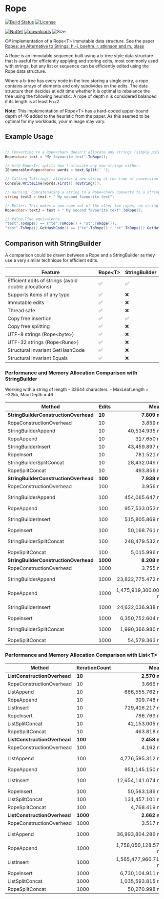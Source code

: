 # Rope

[![Build Status](https://github.com/FlatlinerDOA/Rope/actions/workflows/dotnet.yml/badge.svg)](https://github.com/FlatlinerDOA/Rope/actions)
[![License](https://img.shields.io/github/license/FlatlinerDOA/Rope.svg)](https://github.com/FlatlinerDOA/Rope/LICENSE)


[![NuGet](https://img.shields.io/nuget/v/FlatlinerDOA.Rope.svg)](https://www.nuget.org/packages/FlatlinerDOA.Rope)
[![downloads](https://img.shields.io/nuget/dt/FlatlinerDOA.Rope)](https://www.nuget.org/packages/FlatlinerDOA.Rope)
![Size](https://img.shields.io/github/repo-size/FlatlinerDOA/Rope.svg) 

C# implementation of a Rope&lt;T&gt; immutable data structure. See the paper [Ropes: an Alternative to Strings: h.-j. boehm, r. atkinson and m. plass](https://www.cs.rit.edu/usr/local/pub/jeh/courses/QUARTERS/FP/Labs/CedarRope/rope-paper.pdf)

A Rope is an immutable sequence built using a b-tree style data structure that is useful for efficiently applying and storing edits, most commonly used with strings, but any list or sequence can be efficiently edited using the Rope data structure.

Where a b-tree has every node in the tree storing a single entry, a rope contains arrays of elements and only subdivides on the edits. The data structure then decides at edit time whether it is optimal to rebalance the tree using the following heuristic:
A rope of depth n is considered balanced if its length is at least Fn+2.

**Note:** This implementation of Rope&lt;T&gt; has a hard-coded upper-bound depth of 46 added to the heuristic from the paper. As this seemed to be optimal for my workloads, your mileage may vary.

## Example Usage
```csharp

// Converting to a Rope<char> doesn't allocate any strings (simply points to the original memory).
Rope<char> text = "My favourite text".ToRope();

// With Rope<T>, splits don't allocate any new strings either.
IEnumerable<Rope<char>> words = text.Split(' '); 

// Calling ToString() allocates a new string at the time of conversion.
Console.WriteLine(words.First().ToString()); 

// Warning: Concatenating a string to a Rope<char> converts to a string (allocating memory).
string text2 = text + " My second favourite text";

// Better: This makes a new rope out of the other two ropes, no string allocations or copies.
Rope<char> text3 = text + " My second favourite text".ToRope();

// Value-like equivalence.
"test".ToRope() == ("te".ToRope() + "st".ToRope());
"test".ToRope().GetHashCode() == ("te".ToRope() + "st".ToRope()).GetHashCode();

```

## Comparison with StringBuilder
A comparison could be drawn between a Rope and a StringBuilder as they use a very similar technique for efficient edits.

|Feature|Rope&lt;T&gt;|StringBuilder|
|-------|-------------|-------------|
|Efficient edits of strings (avoid double allocations)| ✅ |✅|
|Supports items of any type| ✅ |❌|
|Immutable edits| ✅ |❌|
|Thread safe| ✅ |❌|
|Copy free insertion| ✅ |✅|
|Copy free splitting| ✅ |❌|
|UTF-8 strings (Rope&lt;byte&gt;)| ✅ |❌|
|UTF-32 strings (Rope&lt;Rune&gt;)| ✅ |❌|
|Structural invariant GetHashCode| ✅ |❌|
|Structural invariant Equals| ✅ |❌|


### Performance and Memory Allocation Comparison with StringBuilder

Working with a string of length - 32644 characters. - MaxLeafLength = ~32kb, Max Depth = 46

| Method                            | Edits | Mean                 | Error             | StdDev            | Gen0      | Gen1      | Gen2      | Allocated  |
|---------------------------------- |--------------- |---------------------:|------------------:|------------------:|----------:|----------:|----------:|-----------:|
| **StringBuilderConstructionOverhead** | **10**             |             **7.809 ns** |         **0.0550 ns** |         **0.0515 ns** |    **0.0062** |         **-** |         **-** |      **104 B** |
| RopeConstructionOverhead          | 10             |             3.859 ns |         0.0901 ns |         0.1073 ns |    0.0033 |         - |         - |       56 B |
| StringBuilderAppend               | 10             |        40,534.935 ns |       810.3675 ns |     2,148.9796 ns |   42.9688 |   31.1890 |         - |   721160 B |
| RopeAppend                        | 10             |           317.650 ns |         1.3256 ns |         1.2399 ns |    0.0367 |         - |         - |      616 B |
| StringBuilderInsert               | 10             |        43,459.897 ns |     1,221.2060 ns |     3,600.7536 ns |   42.9688 |   27.3438 |         - |   721160 B |
| RopeInsert                        | 10             |           781.521 ns |         9.3612 ns |         8.7565 ns |    0.1669 |         - |         - |     2800 B |
| StringBuilderSplitConcat          | 10             |        28,432.049 ns |       416.0166 ns |       324.7984 ns |   23.4680 |   11.7188 |         - |   393720 B |
| RopeSplitConcat                   | 10             |           493.856 ns |         4.8706 ns |         4.3176 ns |    0.2003 |         - |         - |     3360 B |
| **StringBuilderConstructionOverhead** | **100**            |             **7.938 ns** |         **0.1647 ns** |         **0.1540 ns** |    **0.0062** |         **-** |         **-** |      **104 B** |
| RopeConstructionOverhead          | 100            |             3.956 ns |         0.0993 ns |         0.1220 ns |    0.0033 |         - |         - |       56 B |
| StringBuilderAppend               | 100            |       454,065.647 ns |    16,428.4540 ns |    48,439.6672 ns |  394.5313 |  382.3242 |         - |  6621560 B |
| RopeAppend                        | 100            |       957,533.053 ns |     9,832.7415 ns |     9,197.5525 ns |    7.8125 |         - |         - |   144816 B |
| StringBuilderInsert               | 100            |       515,805.869 ns |    12,467.5560 ns |    36,368.4461 ns |  394.5313 |  378.9063 |         - |  6621560 B |
| RopeInsert                        | 100            |        50,168.761 ns |       136.7082 ns |       127.8769 ns |    1.6479 |         - |         - |    28000 B |
| StringBuilderSplitConcat          | 100            |       248,479.532 ns |     5,598.8172 ns |    16,508.2389 ns |  199.7070 |   99.6094 |         - |  3347160 B |
| RopeSplitConcat                   | 100            |         5,015.996 ns |        98.0012 ns |       143.6490 ns |    2.0065 |         - |         - |    33600 B |
| **StringBuilderConstructionOverhead** | **1000**           |             **8.208 ns** |         **0.1241 ns** |         **0.1100 ns** |    **0.0062** |         **-** |         **-** |      **104 B** |
| RopeConstructionOverhead          | 1000           |             3.755 ns |         0.0921 ns |         0.1983 ns |    0.0033 |         - |         - |       56 B |
| StringBuilderAppend               | 1000           |    23,822,775.472 ns |   474,466.0536 ns |   879,453.2527 ns | 5437.5000 | 5406.2500 | 1625.0000 | 65637900 B |
| RopeAppend                        | 1000           | 1,475,919,300.000 ns | 2,928,700.4503 ns | 2,596,216.6654 ns | 1000.0000 |         - |         - | 26428816 B |
| StringBuilderInsert               | 1000           |    24,622,036.938 ns |   551,434.5412 ns | 1,625,917.1864 ns | 5437.5000 | 5406.2500 | 1625.0000 | 65627902 B |
| RopeInsert                        | 1000           |     6,350,752.604 ns |    92,691.0537 ns |    86,703.2692 ns |   15.6250 |         - |         - |   280003 B |
| StringBuilderSplitConcat          | 1000           |     1,990,366.980 ns |    56,738.8359 ns |   167,295.7379 ns | 1962.8906 |  494.1406 |  125.0000 | 32881603 B |
| RopeSplitConcat                   | 1000           |        54,579.363 ns |       872.4714 ns |       773.4232 ns |   20.0806 |         - |         - |   336000 B |


### Performance and Memory Allocation Comparison with List&lt;T&gt;

| Method                   | IterationCount | Mean                 | Error              | StdDev             | Gen0      | Gen1      | Gen2      | Allocated   |
|------------------------- |--------------- |---------------------:|-------------------:|-------------------:|----------:|----------:|----------:|------------:|
| **ListConstructionOverhead** | **10**             |             **2.570 ns** |          **0.0413 ns** |          **0.0322 ns** |    **0.0019** |         **-** |         **-** |        **32 B** |
| RopeConstructionOverhead | 10             |             3.666 ns |          0.0952 ns |          0.2542 ns |    0.0033 |         - |         - |        56 B |
| ListAppend               | 10             |       666,555.762 ns |      4,598.8957 ns |      4,076.8012 ns |  499.0234 |  499.0234 |  499.0234 |   2036400 B |
| RopeAppend               | 10             |           309.748 ns |          0.9859 ns |          0.8233 ns |    0.0367 |         - |         - |       616 B |
| ListInsert               | 10             |       729,416.217 ns |      9,647.9942 ns |      9,024.7398 ns |  499.0234 |  499.0234 |  499.0234 |   2036400 B |
| RopeInsert               | 10             |           786.769 ns |          7.7350 ns |          7.2353 ns |    0.1669 |         - |         - |      2800 B |
| ListSplitConcat          | 10             |        42,153.005 ns |        317.5504 ns |        297.0369 ns |   41.6260 |   41.6260 |   41.6260 |    197134 B |
| RopeSplitConcat          | 10             |           463.818 ns |          9.2630 ns |         21.8339 ns |    0.2007 |         - |         - |      3360 B |
| **ListConstructionOverhead** | **100**            |             **2.458 ns** |          **0.0712 ns** |          **0.1875 ns** |    **0.0019** |         **-** |         **-** |        **32 B** |
| RopeConstructionOverhead | 100            |             4.162 ns |          0.1051 ns |          0.1291 ns |    0.0033 |         - |         - |        56 B |
| ListAppend               | 100            |     4,776,595.312 ns |     93,894.7124 ns |    100,466.2903 ns |  742.1875 |  742.1875 |  742.1875 |  16748870 B |
| RopeAppend               | 100            |       951,145.150 ns |     13,053.6537 ns |     12,210.3958 ns |    7.8125 |         - |         - |    144816 B |
| ListInsert               | 100            |    12,654,141.074 ns |    249,553.5433 ns |    621,474.9219 ns |  734.3750 |  734.3750 |  734.3750 |  16748871 B |
| RopeInsert               | 100            |        50,563.186 ns |        249.3505 ns |        233.2426 ns |    1.6479 |         - |         - |     28000 B |
| ListSplitConcat          | 100            |       131,457.101 ns |        718.0832 ns |        636.5620 ns |   41.5039 |   41.5039 |   41.5039 |    197134 B |
| RopeSplitConcat          | 100            |         4,768.419 ns |         75.9586 ns |         71.0517 ns |    2.0065 |         - |         - |     33600 B |
| **ListConstructionOverhead** | **1000**           |             **2.662 ns** |          **0.0621 ns** |          **0.0580 ns** |    **0.0019** |         **-** |         **-** |        **32 B** |
| RopeConstructionOverhead | 1000           |             3.517 ns |          0.0917 ns |          0.1894 ns |    0.0033 |         - |         - |        56 B |
| ListAppend               | 1000           |    36,993,804.286 ns |    585,521.1558 ns |    547,696.8524 ns | 3928.5714 | 3928.5714 | 3928.5714 | 134448581 B |
| RopeAppend               | 1000           | 1,758,050,128.571 ns |  4,730,207.7541 ns |  4,193,205.9665 ns | 1000.0000 |         - |         - |  26428816 B |
| ListInsert               | 1000           | 1,565,477,960.714 ns | 31,084,511.1359 ns | 44,580,477.0236 ns | 3000.0000 | 3000.0000 | 3000.0000 | 134448640 B |
| RopeInsert               | 1000           |     6,730,104.911 ns |     19,289.7019 ns |     17,099.8183 ns |   15.6250 |         - |         - |    280003 B |
| ListSplitConcat          | 1000           |     1,035,593.815 ns |      3,704.3848 ns |      3,465.0839 ns |   41.0156 |   41.0156 |   41.0156 |    197135 B |
| RopeSplitConcat          | 1000           |        50,270.998 ns |        358.9689 ns |        318.2166 ns |   20.0806 |         - |         - |    336000 B |
